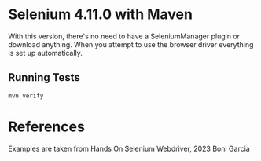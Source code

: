 # Selenium 4.11.0 with Maven
With this version, there's no need to have a SeleniumManager plugin or download anything. When you attempt to use the
browser driver everything is set up automatically.

## Running Tests
```
mvn verify
```

# References
Examples are taken from Hands On Selenium Webdriver, 2023 Boni Garcia